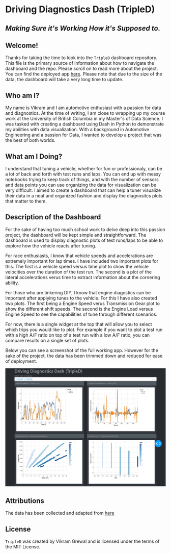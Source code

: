 # **Driving Diagnostics Dash (TripleD)**
## _Making Sure it's Working How it's Supposed to._

## Welcome!

Thanks for taking the time to look into the `TripleD` dashboard repository. This file is the primary source of information about how to navigate the dashboard and the repo. Please scroll on to read more about the project. You can find the deployed app [here](https://driving-diagnostics-dash-tripled.onrender.com/). Please note that due to the size of the data, the dashboard will take a very long time to update.

## **Who am I?**

My name is Vikram and I am automotive enthusiast with a passion for data and diagnostics. At the time of writing, I am close to wrapping up my course work at the University of British Columbia in my Master's of Data Science. I was tasked with creating a dashboard using Dash in Python to demonstrate my abilities with data visualization. With a background in Automotive Engineering and a passion for Data, I wanted to develop a project that was the best of both worlds. 

## **What am I Doing?**

I understand that tuning a vehicle, whether for fun or professionaly, can be a lot of back and forth with test runs and laps. You can end up with messy notebooks trying to keep track of things, and with the number of sensors and data points you can use organizing the data for visualization can be very difficult. I aimed to create a dashboard that can help a tuner visualize their data in a neat and organized fashion and display the diagnositcs plots that matter to them.

## **Description of the Dashboard**
For the sake of having too much school work to delve deep into this passion project, the dashboard will be kept simple and straightforward. The dashboard is used to display diagnostic plots of test runs/laps to be able to explore how the vehicle reacts after tuning.

For race enthusiasts, I know that vehicle speeds and accelerations are extremely important for lap times. I have included two important plots for this. The first is a vehicle speed versus time plot to show the vehicle velocities over the duration of the test run. The second is a plot of the lateral accelerations verus time to extract information about the cornering ability.

For those who are tinkering DIY, I know that engine diagostics can be important after applying tunes to the vehicle. For this I have also created two plots. The first being a Engine Speed verus Transmission Gear plot to show the different shift speeds. The second is the Engine Load versus Engine Speed to see the capabilities of tune through different scenarios.

For now, there is a single widget at the top that will allow you to select which trips you would like to plot. For example if you want to plot a test run with a high A/F ratio on top of a test run with a low A/F ratio, you can compare results on a single set of plots.

Below you can see a screenshot of the full working app. However for the sake of the project, the data has been trimmed down and reduced for ease of deployment.

![Working Screenshot](img/full_app_screenshot.jpeg)

## Attributions
The data has been collected and adapted from [here](https://www.kaggle.com/datasets/vitorrf/cartripsdatamining)

## **License**
`TripleD` was created by Vikram Grewal and is licensed under the terms of the MIT License.